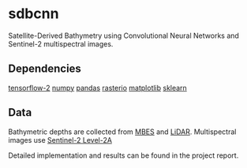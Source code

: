 # sdbcnn
Satellite-Derived Bathymetry using Convolutional Neural Networks and Sentinel-2 multispectral images.

## Dependencies
[tensorflow-2](https://www.tensorflow.org/)
[numpy](https://numpy.org/)
[pandas](https://pandas.pydata.org/)
[rasterio](https://rasterio.readthedocs.io/en/latest/)
[matplotlib](https://matplotlib.org/)
[sklearn](https://scikit-learn.org/stable/)

## Data
Bathymetric depths are collected from [MBES](https://maps.ngdc.noaa.gov/viewers/bathymetry/) and [LiDAR](https://coast.noaa.gov/dataviewer/\#/lidar/search/). Multispectral images use [Sentinel-2 Level-2A](https://scihub.copernicus.eu/)

Detailed implementation and results can be found in the project report.

